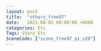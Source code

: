 ```yaml
---
layout: post
title:  "others_free97"
date:   2021-08-02 09:00:00 +0000
categories: Etc
Tags: Story Etc
SceneCode: ["scene_free97_q1_s20"]
---
```


